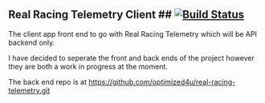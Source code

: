 ## Real Racing Telemetry Client ## [![Build Status](https://travis-ci.org/optimized4u/real-racing-telemetry-client.svg?branch=master)](https://travis-ci.org/optimized4u/real-racing-telemetry-client)


The client app front end to go with Real Racing Telemetry which will be API backend only.

I have decided to seperate the front and back ends of the project however they are both a work in progress at the moment.

The back end repo is at <https://github.com/optimized4u/real-racing-telemetry.git>
